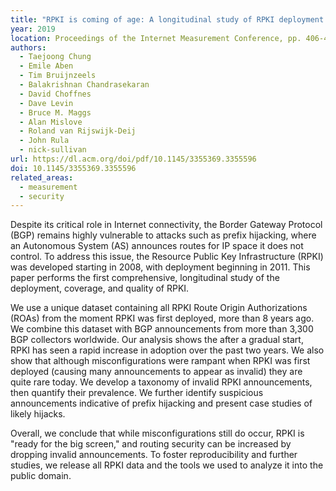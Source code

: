 ```yaml
---
title: "RPKI is coming of age: A longitudinal study of RPKI deployment and invalid route origins"
year: 2019
location: Proceedings of the Internet Measurement Conference, pp. 406-419. 2019.
authors:
  - Taejoong Chung
  - Emile Aben
  - Tim Bruijnzeels
  - Balakrishnan Chandrasekaran
  - David Choffnes
  - Dave Levin
  - Bruce M. Maggs
  - Alan Mislove
  - Roland van Rijswijk-Deij
  - John Rula
  - nick-sullivan
url: https://dl.acm.org/doi/pdf/10.1145/3355369.3355596
doi: 10.1145/3355369.3355596
related_areas:
  - measurement
  - security
---
```


Despite its critical role in Internet connectivity, the Border Gateway Protocol (BGP) remains highly vulnerable to attacks such as prefix hijacking, where an Autonomous System (AS) announces routes for IP space it does not control. To address this issue, the Resource Public Key Infrastructure (RPKI) was developed starting in 2008, with deployment beginning in 2011. This paper performs the first comprehensive, longitudinal study of the deployment, coverage, and quality of RPKI.

We use a unique dataset containing all RPKI Route Origin Authorizations (ROAs) from the moment RPKI was first deployed, more than 8 years ago. We combine this dataset with BGP announcements from more than 3,300 BGP collectors worldwide. Our analysis shows the after a gradual start, RPKI has seen a rapid increase in adoption over the past two years. We also show that although misconfigurations were rampant when RPKI was first deployed (causing many announcements to appear as invalid) they are quite rare today. We develop a taxonomy of invalid RPKI announcements, then quantify their prevalence. We further identify suspicious announcements indicative of prefix hijacking and present case studies of likely hijacks.

Overall, we conclude that while misconfigurations still do occur, RPKI is "ready for the big screen," and routing security can be increased by dropping invalid announcements. To foster reproducibility and further studies, we release all RPKI data and the tools we used to analyze it into the public domain.
